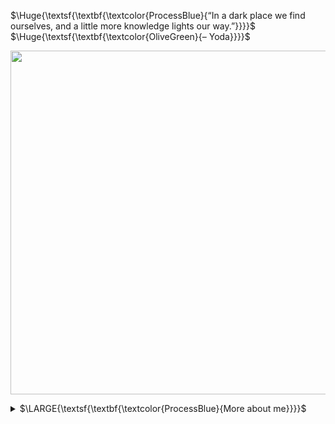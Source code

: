 $\Huge{\textsf{\textbf{\textcolor{ProcessBlue}{“In a dark place we find ourselves, and a little more knowledge lights our way.”}}}}$ 
$\Huge{\textsf{\textbf{\textcolor{OliveGreen}{– Yoda}}}}$

<div align=center>
  <p>
    <img src="https://github.com/1993bio/1993bio/assets/63024586/1f61f043-ba08-4cb8-aed1-a9eeadd0e1d0" width="550">
  </p>
</div>

<details>
  <summary>$\LARGE{\textsf{\textbf{\textcolor{ProcessBlue}{More about me}}}}$</summary>

  - :penguin: $\normalsize{\textsf{\textbf{\textcolor{ProcessBlue}{I started programming at a very young age during high school, when I began exploring Linux systems in a technical course.}}}}$
$\normalsize{\textsf{\textbf{\textcolor{ProcessBlue}{Since then I've been improving my knowledge and applying it to real-life problems.}}}}$ 

  - :mortar_board: $\normalsize{\textsf{\textbf{\textcolor{ProcessBlue}{I'm 30 years old, I have a degree in biology and a master's degree in human genetics with an emphasis on bioinformatics.}}}}$ $\normalsize{\textsf{\textbf{\textcolor{ProcessBlue}{Throughout my degree in biology I was involved in genomic data analysis and statistics.}}}}$
$\normalsize{\textsf{\textbf{\textcolor{ProcessBlue}{In my Undergraduate thesis I worked on the development of machine learning models applied to the medical diagnosis of various diseases.}}}}$
$\normalsize{\textsf{\textbf{\textcolor{ProcessBlue}{During my master's degree I was involved in mutation analysis, transcriptomic data where I was able to develop my skills in data science.}}}}$

  - :computer: $\normalsize{\textsf{\textbf{\textcolor{ProcessBlue}{I'm currently developing web systems for personal projects that were shelved and other colabs as a freelancer.}}}}$
$\normalsize{\textsf{\textbf{\textcolor{ProcessBlue}{I'm planning the material for a book I'm writing about autonomous processes in bioinformatics routines.}}}}$
